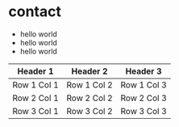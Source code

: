 # contact

* hello world
* hello world
* hello world


| Header 1 | Header 2 | Header 3 |
|----------|----------|----------|
| Row 1 Col 1 | Row 1 Col 2 | Row 1 Col 3 |
| Row 2 Col 1 | Row 2 Col 2 | Row 2 Col 3 |
| Row 3 Col 1 | Row 3 Col 2 | Row 3 Col 3 |